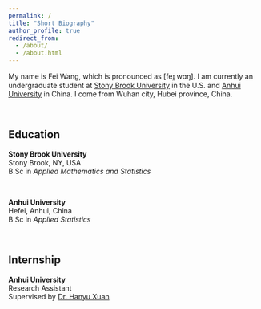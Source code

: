 ```yaml
---
permalink: /
title: "Short Biography"
author_profile: true
redirect_from: 
  - /about/
  - /about.html
---
```


My name is Fei Wang, which is pronounced as \[feɪ̯ wɑŋ\]. I am currently an undergraduate student at [Stony Brook University](https://www.stonybrook.edu) in the U.S. and [Anhui University](https://www.ahu.edu.cn) in China. I come from Wuhan city, Hubei province, China.

<br>

## Education
**Stony Brook University**<br>
Stony Brook, NY, USA<br>
B.Sc in *Applied Mathematics and Statistics*

<br>

**Anhui University**<br>
Hefei, Anhui, China<br>
B.Sc in *Applied Statistics*

<br>

## Internship
**Anhui University**<br>
Research Assistant<br>
Supervised by [Dr. Hanyu Xuan](https://xuanhanyu.github.io/)
